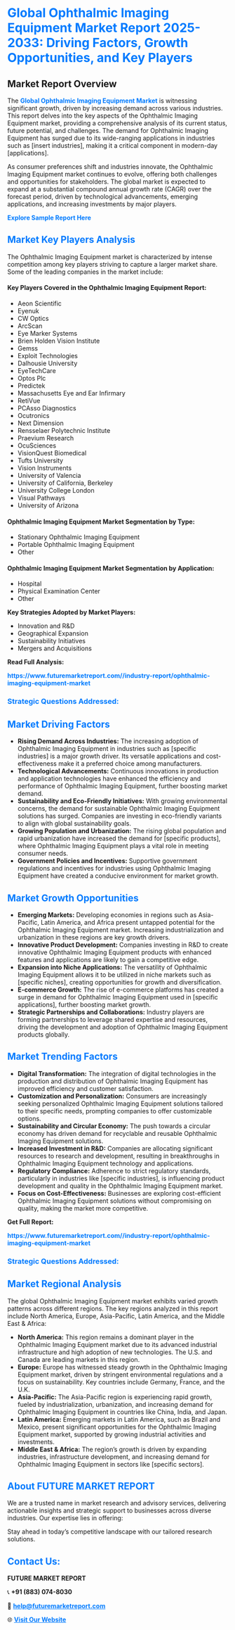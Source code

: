 <h1 style="color: #007BFF;">Global Ophthalmic Imaging Equipment Market Report 2025-2033: Driving Factors, Growth Opportunities, and Key Players</h1>

<section id="overview">
<h2>Market Report Overview</h2>
<p>The <a href="https://www.futuremarketreport.com//industry-report/ophthalmic-imaging-equipment-market" style="color: #007BFF; text-decoration: none;"><strong>Global Ophthalmic Imaging Equipment Market</strong></a> is witnessing significant growth, driven by increasing demand across various industries. This report delves into the key aspects of the Ophthalmic Imaging Equipment market, providing a comprehensive analysis of its current status, future potential, and challenges. The demand for Ophthalmic Imaging Equipment has surged due to its wide-ranging applications in industries such as [insert industries], making it a critical component in modern-day [applications].</p>
<p>As consumer preferences shift and industries innovate, the Ophthalmic Imaging Equipment market continues to evolve, offering both challenges and opportunities for stakeholders. The global market is expected to expand at a substantial compound annual growth rate (CAGR) over the forecast period, driven by technological advancements, emerging applications, and increasing investments by major players.</p>
</section>

<section id="overview">
<p><a href="https://www.futuremarketreport.com//request-sample/reportId=64789" style="color: #007BFF; text-decoration: none;"><strong>Explore Sample Report Here</strong></a></p>
</section>

<section id="key-players">
<h2 style="color: #007BFF;">Market Key Players Analysis</h2>
<p>The Ophthalmic Imaging Equipment market is characterized by intense competition among key players striving to capture a larger market share. Some of the leading companies in the market include:</p>
<h4>Key Players Covered in the Ophthalmic Imaging Equipment Report:</h4>
<ul><li>Aeon Scientific</li><li>Eyenuk</li><li>CW Optics</li><li>ArcScan</li><li>Eye Marker Systems</li><li>Brien Holden Vision Institute</li><li>Gemss</li><li>Exploit Technologies</li><li>Dalhousie University</li><li>EyeTechCare</li><li>Optos Plc</li><li>Predictek</li><li>Massachusetts Eye and Ear Infirmary</li><li>RetiVue</li><li>PCAsso Diagnostics</li><li>Ocutronics</li><li>Next Dimension</li><li>Rensselaer Polytechnic Institute</li><li>Praevium Research</li><li>OcuSciences</li><li>VisionQuest Biomedical</li><li>Tufts University</li><li>Vision Instruments</li><li>University of Valencia</li><li>University of California, Berkeley</li><li>University College London</li><li>Visual Pathways</li><li>University of Arizona</li></ul>
<h4>Ophthalmic Imaging Equipment Market Segmentation by Type:</h4>
<ul><li>Stationary Ophthalmic Imaging Equipment</li><li>Portable Ophthalmic Imaging Equipment</li><li>Other</li></ul>

<h4>Ophthalmic Imaging Equipment Market Segmentation by Application:</h4>
<ul><li>Hospital</li><li>Physical Examination Center</li><li>Other</li></ul>
<p><strong>Key Strategies Adopted by Market Players:</strong></p>
<ul>
<li>Innovation and R&D</li>
<li>Geographical Expansion</li>
<li>Sustainability Initiatives</li>
<li>Mergers and Acquisitions</li>
</ul>
</section>

<section>
<p><strong>Read Full Analysis: </strong></p><a href="https://www.futuremarketreport.com//industry-report/ophthalmic-imaging-equipment-market" style="color: #007BFF; text-decoration: none;"><strong>https://www.futuremarketreport.com//industry-report/ophthalmic-imaging-equipment-market</strong></a>
<h3 style="color: #007BFF;">Strategic Questions Addressed:</h3>
</section>

<section id="driving-factors">
<h2 style="color: #007BFF;">Market Driving Factors</h2>
<ul>
<li><strong>Rising Demand Across Industries:</strong> The increasing adoption of Ophthalmic Imaging Equipment in industries such as [specific industries] is a major growth driver. Its versatile applications and cost-effectiveness make it a preferred choice among manufacturers.</li>
<li><strong>Technological Advancements:</strong> Continuous innovations in production and application technologies have enhanced the efficiency and performance of Ophthalmic Imaging Equipment, further boosting market demand.</li>
<li><strong>Sustainability and Eco-Friendly Initiatives:</strong> With growing environmental concerns, the demand for sustainable Ophthalmic Imaging Equipment solutions has surged. Companies are investing in eco-friendly variants to align with global sustainability goals.</li>
<li><strong>Growing Population and Urbanization:</strong> The rising global population and rapid urbanization have increased the demand for [specific products], where Ophthalmic Imaging Equipment plays a vital role in meeting consumer needs.</li>
<li><strong>Government Policies and Incentives:</strong> Supportive government regulations and incentives for industries using Ophthalmic Imaging Equipment have created a conducive environment for market growth.</li>
</ul>
</section>

<section id="growth-opportunities">
<h2 style="color: #007BFF;">Market Growth Opportunities</h2>
<ul>
<li><strong>Emerging Markets:</strong> Developing economies in regions such as Asia-Pacific, Latin America, and Africa present untapped potential for the Ophthalmic Imaging Equipment market. Increasing industrialization and urbanization in these regions are key growth drivers.</li>
<li><strong>Innovative Product Development:</strong> Companies investing in R&D to create innovative Ophthalmic Imaging Equipment products with enhanced features and applications are likely to gain a competitive edge.</li>
<li><strong>Expansion into Niche Applications:</strong> The versatility of Ophthalmic Imaging Equipment allows it to be utilized in niche markets such as [specific niches], creating opportunities for growth and diversification.</li>
<li><strong>E-commerce Growth:</strong> The rise of e-commerce platforms has created a surge in demand for Ophthalmic Imaging Equipment used in [specific applications], further boosting market growth.</li>
<li><strong>Strategic Partnerships and Collaborations:</strong> Industry players are forming partnerships to leverage shared expertise and resources, driving the development and adoption of Ophthalmic Imaging Equipment products globally.</li>
</ul>
</section>

<section id="trending-factors">
<h2 style="color: #007BFF;">Market Trending Factors</h2>
<ul>
<li><strong>Digital Transformation:</strong> The integration of digital technologies in the production and distribution of Ophthalmic Imaging Equipment has improved efficiency and customer satisfaction.</li>
<li><strong>Customization and Personalization:</strong> Consumers are increasingly seeking personalized Ophthalmic Imaging Equipment solutions tailored to their specific needs, prompting companies to offer customizable options.</li>
<li><strong>Sustainability and Circular Economy:</strong> The push towards a circular economy has driven demand for recyclable and reusable Ophthalmic Imaging Equipment solutions.</li>
<li><strong>Increased Investment in R&D:</strong> Companies are allocating significant resources to research and development, resulting in breakthroughs in Ophthalmic Imaging Equipment technology and applications.</li>
<li><strong>Regulatory Compliance:</strong> Adherence to strict regulatory standards, particularly in industries like [specific industries], is influencing product development and quality in the Ophthalmic Imaging Equipment market.</li>
<li><strong>Focus on Cost-Effectiveness:</strong> Businesses are exploring cost-efficient Ophthalmic Imaging Equipment solutions without compromising on quality, making the market more competitive.</li>
</ul>
</section>

<section>
<p><strong>Get Full Report: </strong></p><a href="https://www.futuremarketreport.com//industry-report/ophthalmic-imaging-equipment-market" style="color: #007BFF; text-decoration: none;"><strong>https://www.futuremarketreport.com//industry-report/ophthalmic-imaging-equipment-market</strong></a>
<h3 style="color: #007BFF;">Strategic Questions Addressed:</h3>
</section>


<section id="regional-analysis">
<h2 style="color: #007BFF;">Market Regional Analysis</h2>
<p>The global Ophthalmic Imaging Equipment market exhibits varied growth patterns across different regions. The key regions analyzed in this report include North America, Europe, Asia-Pacific, Latin America, and the Middle East & Africa:</p>
<ul>
<li><strong>North America:</strong> This region remains a dominant player in the Ophthalmic Imaging Equipment market due to its advanced industrial infrastructure and high adoption of new technologies. The U.S. and Canada are leading markets in this region.</li>
<li><strong>Europe:</strong> Europe has witnessed steady growth in the Ophthalmic Imaging Equipment market, driven by stringent environmental regulations and a focus on sustainability. Key countries include Germany, France, and the U.K.</li>
<li><strong>Asia-Pacific:</strong> The Asia-Pacific region is experiencing rapid growth, fueled by industrialization, urbanization, and increasing demand for Ophthalmic Imaging Equipment in countries like China, India, and Japan.</li>
<li><strong>Latin America:</strong> Emerging markets in Latin America, such as Brazil and Mexico, present significant opportunities for the Ophthalmic Imaging Equipment market, supported by growing industrial activities and investments.</li>
<li><strong>Middle East & Africa:</strong> The region’s growth is driven by expanding industries, infrastructure development, and increasing demand for Ophthalmic Imaging Equipment in sectors like [specific sectors].</li>
</ul>
</section>

<footer>
<h2 style="color: #007BFF;">About FUTURE MARKET REPORT</h2>
<p>We are a trusted name in market research and advisory services, delivering actionable insights and strategic support to businesses across diverse industries. Our expertise lies in offering:</p>

<p>Stay ahead in today’s competitive landscape with our tailored research solutions.</p>

<h2 style="color: #007BFF;">Contact Us:</h2>
<p><strong>FUTURE MARKET REPORT</strong></p>
<p>📞 <strong>+91 (883) 074-8030</strong></p>
<p>📧 <strong><a href="mailto:help@futuremarketreport.com" style="color: #007BFF;">help@futuremarketreport.com</a></strong></p>
<p>🌐 <strong><a href="https://www.futuremarketreport.com/" style="color: #007BFF;">Visit Our Website</a></strong></p>
</footer>